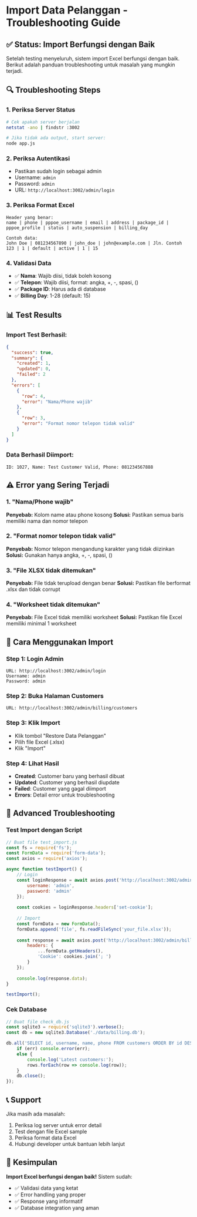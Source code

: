 # Import Data Pelanggan - Troubleshooting Guide

## ✅ **Status: Import Berfungsi dengan Baik**

Setelah testing menyeluruh, sistem import Excel berfungsi dengan baik. Berikut adalah panduan troubleshooting untuk masalah yang mungkin terjadi.

## 🔍 **Troubleshooting Steps**

### **1. Periksa Server Status**
```bash
# Cek apakah server berjalan
netstat -ano | findstr :3002

# Jika tidak ada output, start server:
node app.js
```

### **2. Periksa Autentikasi**
- Pastikan sudah login sebagai admin
- Username: `admin`
- Password: `admin`
- URL: `http://localhost:3002/admin/login`

### **3. Periksa Format Excel**
```excel
Header yang benar:
name | phone | pppoe_username | email | address | package_id | pppoe_profile | status | auto_suspension | billing_day

Contoh data:
John Doe | 081234567890 | john_doe | john@example.com | Jln. Contoh 123 | 1 | default | active | 1 | 15
```

### **4. Validasi Data**
- ✅ **Nama**: Wajib diisi, tidak boleh kosong
- ✅ **Telepon**: Wajib diisi, format: angka, +, -, spasi, ()
- ✅ **Package ID**: Harus ada di database
- ✅ **Billing Day**: 1-28 (default: 15)

## 📊 **Test Results**

### **Import Test Berhasil:**
```json
{
  "success": true,
  "summary": {
    "created": 1,
    "updated": 0,
    "failed": 2
  },
  "errors": [
    {
      "row": 4,
      "error": "Nama/Phone wajib"
    },
    {
      "row": 3,
      "error": "Format nomor telepon tidak valid"
    }
  ]
}
```

### **Data Berhasil Diimport:**
```
ID: 1027, Name: Test Customer Valid, Phone: 081234567888
```

## ⚠️ **Error yang Sering Terjadi**

### **1. "Nama/Phone wajib"**
**Penyebab:** Kolom name atau phone kosong
**Solusi:** Pastikan semua baris memiliki nama dan nomor telepon

### **2. "Format nomor telepon tidak valid"**
**Penyebab:** Nomor telepon mengandung karakter yang tidak diizinkan
**Solusi:** Gunakan hanya angka, +, -, spasi, ()

### **3. "File XLSX tidak ditemukan"**
**Penyebab:** File tidak terupload dengan benar
**Solusi:** Pastikan file berformat .xlsx dan tidak corrupt

### **4. "Worksheet tidak ditemukan"**
**Penyebab:** File Excel tidak memiliki worksheet
**Solusi:** Pastikan file Excel memiliki minimal 1 worksheet

## 🚀 **Cara Menggunakan Import**

### **Step 1: Login Admin**
```
URL: http://localhost:3002/admin/login
Username: admin
Password: admin
```

### **Step 2: Buka Halaman Customers**
```
URL: http://localhost:3002/admin/billing/customers
```

### **Step 3: Klik Import**
- Klik tombol "Restore Data Pelanggan"
- Pilih file Excel (.xlsx)
- Klik "Import"

### **Step 4: Lihat Hasil**
- **Created**: Customer baru yang berhasil dibuat
- **Updated**: Customer yang berhasil diupdate
- **Failed**: Customer yang gagal diimport
- **Errors**: Detail error untuk troubleshooting

## 🔧 **Advanced Troubleshooting**

### **Test Import dengan Script**
```javascript
// Buat file test_import.js
const fs = require('fs');
const FormData = require('form-data');
const axios = require('axios');

async function testImport() {
    // Login
    const loginResponse = await axios.post('http://localhost:3002/admin/login', {
        username: 'admin',
        password: 'admin'
    });
    
    const cookies = loginResponse.headers['set-cookie'];
    
    // Import
    const formData = new FormData();
    formData.append('file', fs.readFileSync('your_file.xlsx'));
    
    const response = await axios.post('http://localhost:3002/admin/billing/import/customers/xlsx', formData, {
        headers: {
            ...formData.getHeaders(),
            'Cookie': cookies.join('; ')
        }
    });
    
    console.log(response.data);
}

testImport();
```

### **Cek Database**
```javascript
// Buat file check_db.js
const sqlite3 = require('sqlite3').verbose();
const db = new sqlite3.Database('./data/billing.db');

db.all('SELECT id, username, name, phone FROM customers ORDER BY id DESC LIMIT 10', (err, rows) => {
    if (err) console.error(err);
    else {
        console.log('Latest customers:');
        rows.forEach(row => console.log(row));
    }
    db.close();
});
```

## 📞 **Support**

Jika masih ada masalah:
1. Periksa log server untuk error detail
2. Test dengan file Excel sample
3. Periksa format data Excel
4. Hubungi developer untuk bantuan lebih lanjut

## 🎯 **Kesimpulan**

**Import Excel berfungsi dengan baik!** Sistem sudah:
- ✅ Validasi data yang ketat
- ✅ Error handling yang proper
- ✅ Response yang informatif
- ✅ Database integration yang aman
